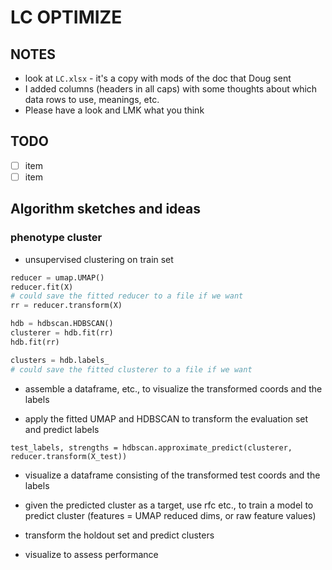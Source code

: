 # LC OPTIMIZE

## NOTES
- look at `LC.xlsx` - it's a copy with mods of the doc that Doug sent
- I added columns (headers in all caps) with some thoughts about which data rows to use, meanings, etc.
- Please have a look and LMK what you think

## TODO

- [ ] item
- [ ] item

## Algorithm sketches and ideas

### phenotype cluster

- unsupervised clustering on train set

```python
reducer = umap.UMAP()
reducer.fit(X)
# could save the fitted reducer to a file if we want
rr = reducer.transform(X)

hdb = hdbscan.HDBSCAN()
clusterer = hdb.fit(rr)
hdb.fit(rr)

clusters = hdb.labels_
# could save the fitted clusterer to a file if we want
```
 - assemble a dataframe, etc., to visualize the transformed coords and the labels

- apply the fitted UMAP and HDBSCAN to transform the evaluation set and predict labels
```
test_labels, strengths = hdbscan.approximate_predict(clusterer, reducer.transform(X_test))
```
  - visualize a dataframe consisting of the transformed test coords and the labels

- given the predicted cluster as a target, use rfc etc., to train a model to predict cluster (features = UMAP reduced dims, or raw feature values)

- transform the holdout set and predict clusters
- visualize to assess performance


